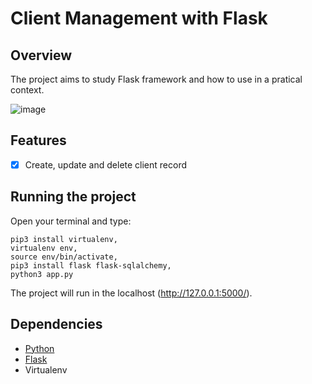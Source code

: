 # Client Management with Flask

## Overview
The project aims to study Flask framework and how to use in a pratical context.

![image](https://user-images.githubusercontent.com/58524485/151796733-8eaafb6c-3ec4-44ab-9ef3-c5a72b8c6fb3.png)


## Features
- [x] Create, update and delete client record

## Running the project
Open your terminal and type:
```
pip3 install virtualenv,
virtualenv env,
source env/bin/activate,
pip3 install flask flask-sqlalchemy,
python3 app.py
```

The project will run in the localhost (http://127.0.0.1:5000/).

## Dependencies
- [Python](https://www.python.org/downloads/)
- [Flask](https://flask.palletsprojects.com/en/2.0.x/installation/#python-version)
- Virtualenv
